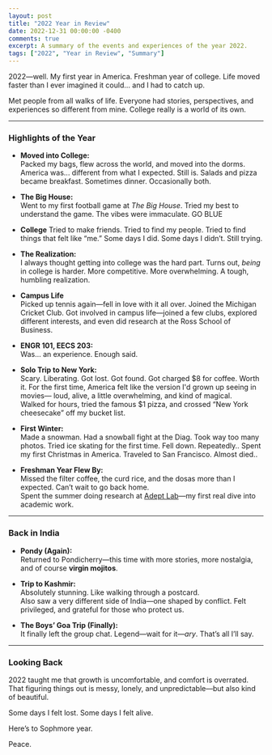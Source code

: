 ```yaml
---
layout: post
title: "2022 Year in Review"
date: 2022-12-31 00:00:00 -0400
comments: true
excerpt: A summary of the events and experiences of the year 2022.
tags: ["2022", "Year in Review", "Summary"]
---
```


2022—well. My first year in America. Freshman year of college. Life moved faster than I ever imagined it could... and I had to catch up.

Met people from all walks of life. Everyone had stories, perspectives, and experiences so different from mine. College really is a world of its own.

---

### Highlights of the Year

- **Moved into College:**  
  Packed my bags, flew across the world, and moved into the dorms. America was... different from what I expected. Still is.
  Salads and pizza became breakfast. Sometimes dinner. Occasionally both.

- **The Big House:**  
  Went to my first football game at *The Big House*. Tried my best to understand the game. The vibes were immaculate.
  GO BLUE

- **College**
  Tried to make friends. Tried to find my people. Tried to find things that felt like “me.” Some days I did. Some days I didn’t. Still trying.

- **The Realization:**  
  I always thought getting into college was the hard part. Turns out, *being* in college is harder. More competitive. More overwhelming. A tough, humbling realization.

- **Campus Life**  
  Picked up tennis again—fell in love with it all over. Joined the Michigan Cricket Club.
  Got involved in campus life—joined a few clubs, explored different interests, and even did research at the Ross School of Business. 

- **ENGR 101, EECS 203:**  
  Was... an experience. Enough said.

- **Solo Trip to New York:**  
  Scary. Liberating. 
  Got lost. Got found. Got charged $8 for coffee. Worth it.
  For the first time, America felt like the version I'd grown up seeing in movies— loud, alive, a little overwhelming, and kind of magical.  
  Walked for hours, tried the famous $1 pizza, and crossed “New York cheesecake” off my bucket list.  

- **First Winter:**  
  Made a snowman. Had a snowball fight at the Diag. Took way too many photos. 
  Tried ice skating for the first time. Fell down. Repeatedly..
  Spent my first Christmas in America. Traveled to San Francisco. Almost died.. 

- **Freshman Year Flew By:**  
  Missed the filter coffee, the curd rice, and the dosas more than I expected. Can’t wait to go back home.  
  Spent the summer doing research at [Adept Lab](https://porvesh.github.io/experience/)—my first real dive into academic work.

---

### Back in India

- **Pondy (Again):**  
  Returned to Pondicherry—this time with more stories, more nostalgia, and of course **virgin mojitos**.

- **Trip to Kashmir:**  
  Absolutely stunning. Like walking through a postcard.  
  Also saw a very different side of India—one shaped by conflict. Felt privileged, and grateful for those who protect us.

- **The Boys’ Goa Trip (Finally):**  
  It finally left the group chat. Legend—wait for it—*ary*. That’s all I’ll say.

---

### Looking Back

2022 taught me that growth is uncomfortable, and comfort is overrated. That figuring things out is messy, lonely, and unpredictable—but also kind of beautiful.

Some days I felt lost. Some days I felt alive. 

Here’s to Sophmore year. 

Peace.
